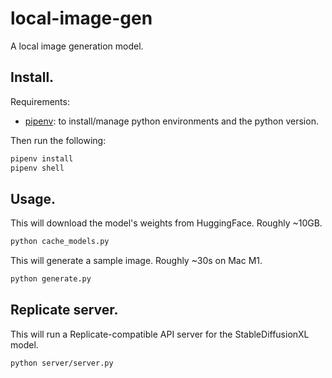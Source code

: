 local-image-gen
===============

A local image generation model.

## Install.

Requirements:

 - [pipenv](https://pipenv.pypa.io/en/latest/): to install/manage python environments and the python version.

Then run the following:

```sh
pipenv install
pipenv shell
```

## Usage.

This will download the model's weights from HuggingFace. Roughly ~10GB.

```sh
python cache_models.py
```

This will generate a sample image. Roughly ~30s on Mac M1.

```sh
python generate.py
```

## Replicate server.

This will run a Replicate-compatible API server for the StableDiffusionXL model.

```sh
python server/server.py
```